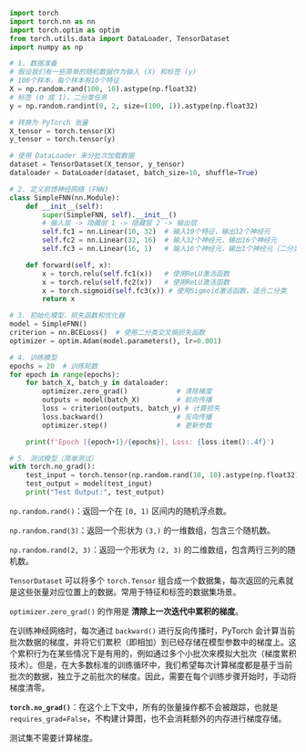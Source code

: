```python
import torch
import torch.nn as nn
import torch.optim as optim
from torch.utils.data import DataLoader, TensorDataset
import numpy as np

# 1. 数据准备
# 假设我们有一些简单的随机数据作为输入 (X) 和标签 (y)
# 100个样本，每个样本有10个特征
X = np.random.rand(100, 10).astype(np.float32)
# 标签 (0 或 1)，二分类任务
y = np.random.randint(0, 2, size=(100, 1)).astype(np.float32)

# 转换为 PyTorch 张量
X_tensor = torch.tensor(X)
y_tensor = torch.tensor(y)

# 使用 DataLoader 来分批次加载数据
dataset = TensorDataset(X_tensor, y_tensor)
dataloader = DataLoader(dataset, batch_size=10, shuffle=True)

# 2. 定义前馈神经网络 (FNN)
class SimpleFNN(nn.Module):
    def __init__(self):
        super(SimpleFNN, self).__init__()
        # 输入层 -> 隐藏层 1 -> 隐藏层 2 -> 输出层
        self.fc1 = nn.Linear(10, 32)  # 输入10个特征，输出32个神经元
        self.fc2 = nn.Linear(32, 16)  # 输入32个神经元，输出16个神经元
        self.fc3 = nn.Linear(16, 1)   # 输入16个神经元，输出1个神经元（二分类）

    def forward(self, x):
        x = torch.relu(self.fc1(x))   # 使用ReLU激活函数
        x = torch.relu(self.fc2(x))   # 使用ReLU激活函数
        x = torch.sigmoid(self.fc3(x)) # 使用Sigmoid激活函数，适合二分类
        return x

# 3. 初始化模型、损失函数和优化器
model = SimpleFNN()
criterion = nn.BCELoss()  # 使用二分类交叉熵损失函数
optimizer = optim.Adam(model.parameters(), lr=0.001)

# 4. 训练模型
epochs = 20  # 训练轮数
for epoch in range(epochs):
    for batch_X, batch_y in dataloader:
        optimizer.zero_grad()            # 清除梯度
        outputs = model(batch_X)         # 前向传播
        loss = criterion(outputs, batch_y) # 计算损失
        loss.backward()                  # 反向传播
        optimizer.step()                 # 更新参数

    print(f'Epoch [{epoch+1}/{epochs}], Loss: {loss.item():.4f}')

# 5. 测试模型（简单测试）
with torch.no_grad():
    test_input = torch.tensor(np.random.rand(10, 10).astype(np.float32))  # 随机生成测试数据
    test_output = model(test_input)
    print("Test Output:", test_output)
```

`np.random.rand()`：返回一个在 `[0, 1)` 区间内的随机浮点数。

`np.random.rand(3)`：返回一个形状为 `(3,)` 的一维数组，包含三个随机数。

`np.random.rand(2, 3)`：返回一个形状为 `(2, 3)` 的二维数组，包含两行三列的随机数。





`TensorDataset` 可以将多个 `torch.Tensor` 组合成一个数据集，每次返回的元素就是这些张量对应位置上的数据。常用于特征和标签的数据集场景。





`optimizer.zero_grad()` 的作用是 **清除上一次迭代中累积的梯度**。

在训练神经网络时，每次通过 `backward()` 进行反向传播时，PyTorch 会计算当前批次数据的梯度，并将它们累积（即相加）到已经存储在模型参数中的梯度上。这个累积行为在某些情况下是有用的，例如通过多个小批次来模拟大批次（梯度累积技术）。但是，在大多数标准的训练循环中，我们希望每次计算梯度都是基于当前批次的数据，独立于之前批次的梯度。因此，需要在每个训练步骤开始时，手动将梯度清零。





**`torch.no_grad()`**：在这个上下文中，所有的张量操作都不会被跟踪，也就是 `requires_grad=False`，不构建计算图，也不会消耗额外的内存进行梯度存储。

测试集不需要计算梯度。